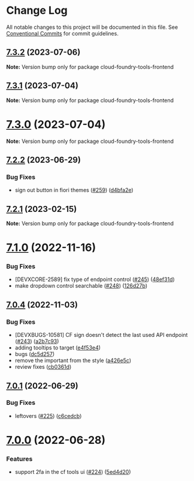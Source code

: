 # Change Log

All notable changes to this project will be documented in this file.
See [Conventional Commits](https://conventionalcommits.org) for commit guidelines.

## [7.3.2](https://github.com/SAP/cloud-foundry-tools/compare/v7.3.1...v7.3.2) (2023-07-06)

**Note:** Version bump only for package cloud-foundry-tools-frontend

## [7.3.1](https://github.com/SAP/cloud-foundry-tools/compare/v7.3.0...v7.3.1) (2023-07-04)

**Note:** Version bump only for package cloud-foundry-tools-frontend

# [7.3.0](https://github.com/SAP/cloud-foundry-tools/compare/v7.2.2...v7.3.0) (2023-07-04)

**Note:** Version bump only for package cloud-foundry-tools-frontend

## [7.2.2](https://github.com/SAP/cloud-foundry-tools/compare/v7.2.1...v7.2.2) (2023-06-29)

### Bug Fixes

- sign out button in fiori themes ([#259](https://github.com/SAP/cloud-foundry-tools/issues/259)) ([d4bfa2e](https://github.com/SAP/cloud-foundry-tools/commit/d4bfa2e4d8f0dd6e130ca7a8f1865fffd7ece3d5))

## [7.2.1](https://github.com/sap-staging/cloud-foundry-tools/compare/v7.2.0...v7.2.1) (2023-02-15)

**Note:** Version bump only for package cloud-foundry-tools-frontend

# [7.1.0](https://github.com/sap-staging/cloud-foundry-tools/compare/v7.0.4...v7.1.0) (2022-11-16)

### Bug Fixes

- [DEVXCORE-2589] fix type of endpoint control ([#245](https://github.com/sap-staging/cloud-foundry-tools/issues/245)) ([48ef31d](https://github.com/sap-staging/cloud-foundry-tools/commit/48ef31dc61478bd56190edfc14c3587111732a74))
- make dropdown control searchable ([#248](https://github.com/sap-staging/cloud-foundry-tools/issues/248)) ([126d27b](https://github.com/sap-staging/cloud-foundry-tools/commit/126d27b7c24da77fc91bf3fac7b59e771a9e5c74))

## [7.0.4](https://github.com/sap-staging/cloud-foundry-tools/compare/v7.0.1...v7.0.4) (2022-11-03)

### Bug Fixes

- [DEVXBUGS-10581] CF sign doesn't detect the last used API endpoint ([#243](https://github.com/sap-staging/cloud-foundry-tools/issues/243)) ([a2b7c93](https://github.com/sap-staging/cloud-foundry-tools/commit/a2b7c93b24db17bd292d6b30dfc3310f67680d47))
- adding tooltips to target ([e4f53e4](https://github.com/sap-staging/cloud-foundry-tools/commit/e4f53e4009971ef61f1b5305fcba4b784fb3d5dd))
- bugs ([dc5d257](https://github.com/sap-staging/cloud-foundry-tools/commit/dc5d2574c86d1f9b1bca01ea44983c1e97151988))
- remove the important from the style ([a426e5c](https://github.com/sap-staging/cloud-foundry-tools/commit/a426e5cb88df128c623c08dc4cedfcc98d9376a6))
- review fixes ([cb0361d](https://github.com/sap-staging/cloud-foundry-tools/commit/cb0361d25817a06fbe8379e583f9cbda6eb2fa05))

## [7.0.1](https://github.com/SAP/cloud-foundry-tools/compare/v7.0.0...v7.0.1) (2022-06-29)

### Bug Fixes

- leftovers ([#225](https://github.com/SAP/cloud-foundry-tools/issues/225)) ([c6cedcb](https://github.com/SAP/cloud-foundry-tools/commit/c6cedcb0a67f40f3040d258b442128cb19fc70cf))

# [7.0.0](https://github.com/SAP/cloud-foundry-tools/compare/v6.5.0...v7.0.0) (2022-06-28)

### Features

- support 2fa in the cf tools ui ([#224](https://github.com/SAP/cloud-foundry-tools/issues/224)) ([5ed4d20](https://github.com/SAP/cloud-foundry-tools/commit/5ed4d20a88b86df180cf98db3dbf615e5e20ddda))
